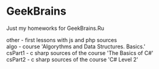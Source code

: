 # GeekBrains
Just my homeworks for GeekBrains.Ru

other - first lessons with js and php sources<br>
algo - course 'Algorythms and Data Structures. Basics.'<br>
csPart1 - c sharp sources of the course 'The Basics of C#'<br>
csPart2 - c sharp sources of the course 'C# Level 2'<br>
